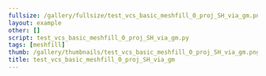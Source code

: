 ```yaml
---
fullsize: /gallery/fullsize/test_vcs_basic_meshfill_0_proj_SH_via_gm.png
layout: example
other: []
script: test_vcs_basic_meshfill_0_proj_SH_via_gm.py
tags: [meshfill]
thumb: /gallery/thumbnails/test_vcs_basic_meshfill_0_proj_SH_via_gm.png
title: test_vcs_basic_meshfill_0_proj_SH_via_gm
---
```

